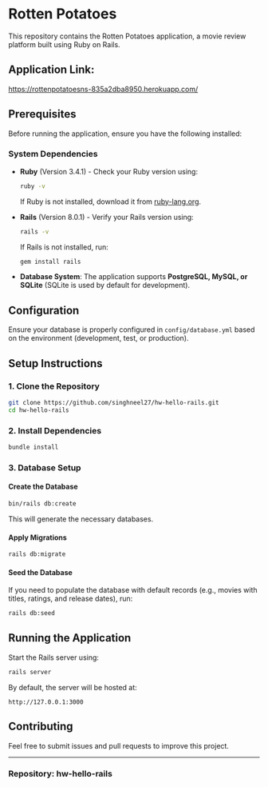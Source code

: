 # Rotten Potatoes

This repository contains the Rotten Potatoes application, a movie review platform built using Ruby on Rails.

## Application Link:
https://rottenpotatoesns-835a2dba8950.herokuapp.com/

## Prerequisites
Before running the application, ensure you have the following installed:

### System Dependencies
- **Ruby** (Version 3.4.1) - Check your Ruby version using:
  ```sh
  ruby -v
  ```
  If Ruby is not installed, download it from [ruby-lang.org](https://www.ruby-lang.org/).

- **Rails** (Version 8.0.1) - Verify your Rails version using:
  ```sh
  rails -v
  ```
  If Rails is not installed, run:
  ```sh
  gem install rails
  ```

- **Database System**: The application supports **PostgreSQL, MySQL, or SQLite** (SQLite is used by default for development).

## Configuration
Ensure your database is properly configured in `config/database.yml` based on the environment (development, test, or production).

## Setup Instructions
### 1. Clone the Repository
```sh
git clone https://github.com/singhneel27/hw-hello-rails.git
cd hw-hello-rails
```

### 2. Install Dependencies
```sh
bundle install
```

### 3. Database Setup
#### Create the Database
```sh
bin/rails db:create
```
This will generate the necessary databases.

#### Apply Migrations
```sh
rails db:migrate
```

#### Seed the Database
If you need to populate the database with default records (e.g., movies with titles, ratings, and release dates), run:
```sh
rails db:seed
```

## Running the Application
Start the Rails server using:
```sh
rails server
```
By default, the server will be hosted at:
```
http://127.0.0.1:3000
```

## Contributing
Feel free to submit issues and pull requests to improve this project.

---
### Repository: hw-hello-rails


